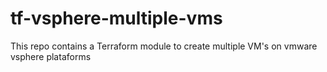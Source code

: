 # tf-vsphere-multiple-vms

This repo contains a Terraform module to create multiple VM's on vmware vsphere plataforms
